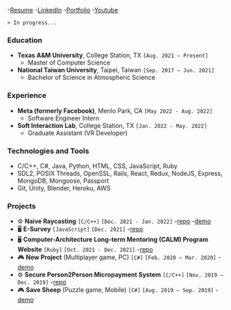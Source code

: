 -[Resume](https://drive.google.com/file/d/1vCj3W6AZJKtNryG79J5XWzcgse6iwae5/view?usp=sharing) -[LinkedIn](https://www.linkedin.com/in/johnson-hung/) -[Portfolio](https://johnson-hung.github.io/portfolio/) -[Youtube](https://www.youtube.com/channel/UCuumxrfwGRP3YnIExgAjkCQ)

`> In progress...`
### Education
- **Texas A&M University**, College Station, TX `[Aug. 2021 – Present]`
  - Master of Computer Science
- **National Taiwan University**, Taipei, Taiwan `[Sep. 2017 – Jun. 2021]`
  - Bachelor of Science in Atmospheric Science
### Experience
- **Meta (formerly Facebook)**, Menlo Park, CA `[May 2022 - Aug. 2022]`
  - Software Engineer Intern
- **Soft Interaction Lab**, College Station, TX `[Jan. 2022 - May. 2022]`
  - Graduate Assistant (VR Developer)
### Technologies and Tools
- C/C++, C#, Java, Python, HTML, CSS, JavaScript, Ruby
- SDL2, POSIX Threads, OpenSSL, Rails, React, Redux, NodeJS, Express, MongoDB, Mongoose, Passport
- Git, Unity, Blender, Heroku, AWS
### Projects
- :gear: **Naive Raycasting** `[C/C++]` `[Dec. 2021 - Jan. 2022]` -[repo](https://github.com/johnson-hung/naive-raycasting) -[demo](https://youtu.be/Z8ZcTcYVCt0)
- :desktop_computer: **E-Survey** `[JavaScript]` `[Dec. 2021]` -[repo](https://github.com/johnson-hung/esurvey-server)
- :desktop_computer: **Computer-Architecture Long-term Mentoring (CALM) Program Website** `[Ruby]` `[Oct. 2021 - Dec. 2021]` -[repo](https://github.com/johnson-hung/casa)
- :video_game: **New Project** (Multiplayer game, PC) `[C#]` `[Feb. 2020 – Mar. 2020]` -[demo](https://youtu.be/CKx3u-9TNCU)
- :gear: **Secure Person2Person Micropayment System** `[C/C++]` `[Nov. 2019 – Dec. 2019]` -[repo](https://github.com/johnson-hung/micropayment-system)
- :video_game: **Save Sheep** (Puzzle game, Mobile) `[C#]` `[Aug. 2019 – Sep. 2019]` -[demo](https://youtu.be/KgRwGpgLYB4)
